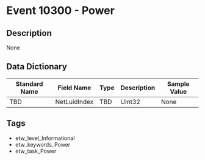 # Event 10300 - Power

## Description
None

## Data Dictionary
|Standard Name|Field Name|Type|Description|Sample Value|
|---|---|---|---|---|
|TBD|NetLuidIndex|TBD|UInt32|None|None|

## Tags
* etw_level_Informational
* etw_keywords_Power
* etw_task_Power